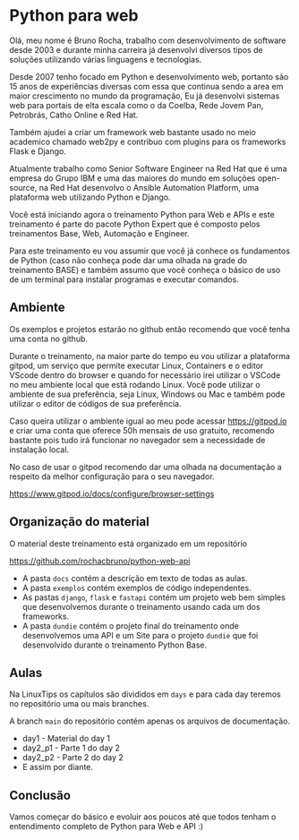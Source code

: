 # Python para web

Olá, meu nome é Bruno Rocha, trabalho com desenvolvimento de software desde 2003 e durante minha
carreira já desenvolvi diversos tipos de soluções utilizando várias linguagens e tecnologias.

Desde 2007 tenho focado em Python e desenvolvimento web, portanto são 15 anos de experiências diversas com essa que continua sendo a area em maior crescimento no mundo da programação, Eu já desenvolvi sistemas web para portais de elta escala como o da Coelba, Rede Jovem Pan, Petrobrás, Catho Online e Red Hat.

Também ajudei a criar um framework web bastante usado no meio academico chamado web2py e contribuo com plugins para os frameworks Flask e Django.

Atualmente trabalho como Senior Software Engineer na Red Hat que é uma empresa do Grupo IBM e uma das maiores do mundo em soluções open-source, na Red Hat desenvolvo o Ansible Automation Platform, uma plataforma web utilizando Python e Django.

Você está iniciando agora o treinamento Python para Web e APIs e este treinamento é parte do pacote Python Expert que é composto pelos treinamentos Base, Web, Automação e Engineer.

Para este treinamento eu vou assumir que você já conhece os fundamentos de Python (caso não conheça pode dar uma olhada na grade do treinamento BASE) e também assumo que você conheça o básico de uso de um terminal para instalar programas e executar comandos.

## Ambiente

Os exemplos e projetos estarão no github então recomendo que você tenha uma conta no github.

Durante o treinamento, na maior parte do tempo eu vou utilizar a plataforma gitpod, um serviço que permite executar Linux, Containers e o editor VScode dentro do browser e quando for necessário irei utilizar o VSCode no meu ambiente local que está rodando Linux. Você pode utilizar o ambiente de sua preferência, seja Linux, Windows ou Mac e também pode utilizar o editor de códigos de sua preferência.

Caso queira utilizar o ambiente igual ao meu pode acessar
https://gitpod.io e criar uma conta que oferece 50h mensais 
de uso gratuito, recomendo bastante pois tudo irá funcionar no navegador sem a necessidade de instalação local.

No caso de usar o gitpod recomendo dar uma olhada na documentação a respeito da melhor configuração para o seu navegador.

https://www.gitpod.io/docs/configure/browser-settings


## Organização do material

O material deste treinamento está organizado em um repositório

https://github.com/rochacbruno/python-web-api

- A pasta `docs` contém a descrição em texto de todas as aulas.
- A pasta `exemplos` contém exemplos de código independentes.
- As pastas `django`, `flask` e `fastapi` contém um projeto web
  bem simples que desenvolvemos durante o treinamento usando
  cada um dos frameworks.
- A pasta `dundie` contém o projeto final do treinamento onde
  desenvolvemos uma API e um Site para o projeto `dundie`
  que foi desenvolvido durante o treinamento Python Base.

## Aulas

Na LinuxTips os capítulos são divididos em `days` e para cada day
teremos no repositório uma ou mais branches.

A branch `main` do repositório contém apenas os arquivos de documentação.

* day1 - Material do day 1
* day2_p1 - Parte 1 do day 2
* day2_p2 - Parte 2 do day 2
* E assim por diante.

## Conclusão

Vamos começar do básico e evoluir aos poucos até que todos tenham o entendimento completo de Python para Web e API :) 